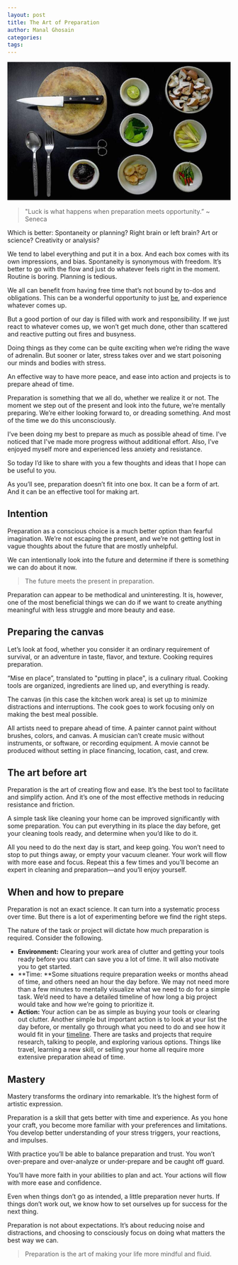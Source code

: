 ```yaml
---
layout: post
title: The Art of Preparation
author: Manal Ghosain
categories:
tags:
---
```


![Cooking preparation](/images/cooking.jpg)

> "Luck is what happens when preparation meets opportunity.” ~ Seneca

Which is better: Spontaneity or planning? Right brain or left brain? Art or science? Creativity or analysis? 

We tend to label everything and put it in a box. And each box comes with its own impressions, and bias. Spontaneity is synonymous with freedom. It’s better to go with the flow and just do whatever feels right in the moment. Routine is boring. Planning is tedious. 

We all can benefit from having free time that’s not bound by to-dos and obligations. This can be a wonderful opportunity to just [be](/let-the-moment-seize-you/), and experience whatever comes up. 

But a good portion of our day is filled with work and responsibility. If we just react to whatever comes up, we won’t get much done, other than scattered and reactive putting out fires and busyness. 

Doing things as they come can be quite exciting when we’re riding the wave of adrenalin. But sooner or later, stress takes over and we start poisoning our minds and bodies with stress. 

An effective way to have more peace, and ease into action and projects is to prepare ahead of time. 

Preparation is something that we all do, whether we realize it or not. The moment we step out of the present and look into the future, we’re mentally preparing. We’re either looking forward to, or dreading something. And most of the time we do this unconsciously. 

I’ve been doing my best to prepare as much as possible ahead of time. I’ve noticed that I've made more progress without additional effort. Also, I’ve enjoyed myself more and experienced less anxiety and resistance. 

So today I’d like to share with you a few thoughts and ideas that I hope can be useful to you. 

As you’ll see, preparation doesn’t fit into one box. It can be a form of art. And it can be an effective tool for making art. 

## Intention

Preparation as a conscious choice is a much better option than fearful imagination. We’re not escaping the present, and we’re not getting lost in vague thoughts about the future that are mostly unhelpful. 

We can intentionally look into the future and determine if there is something we can do about it now. 

> The future meets the present in preparation.

Preparation can appear to be methodical and uninteresting. It is, however, one of the most beneficial things we can do if we want to create anything meaningful with less struggle and more beauty and ease. 

## Preparing the canvas

Let’s look at food, whether you consider it an ordinary requirement of survival, or an adventure in taste, flavor, and texture. Cooking requires preparation. 

“Mise en place”, translated to "putting in place", is a culinary ritual. Cooking tools are organized, ingredients are lined up, and everything is ready. 

The canvas (in this case the kitchen work area) is set up to minimize distractions and interruptions. The cook goes to work focusing only on making the best meal possible. 

All artists need to prepare ahead of time. A painter cannot paint without brushes, colors, and canvas. A musician can’t create music without instruments, or software, or recording equipment. A movie cannot be produced without setting in place financing, location, cast, and crew. 

## The art before art

Preparation is the art of creating flow and ease. It’s the best tool to facilitate and simplify action. And it’s one of the most effective methods in reducing resistance and friction. 

A simple task like cleaning your home can be improved significantly with some preparation. You can put everything in its place the day before, get your cleaning tools ready, and determine when you’d like to do it. 

All you need to do the next day is start, and keep going. You won’t need to stop to put things away, or empty your vacuum cleaner. Your work will flow with more ease and focus. Repeat this a few times and you’ll become an expert in cleaning and preparation—and you’ll enjoy yourself. 

## When and how to prepare

Preparation is not an exact science. It can turn into a systematic process over time. But there is a lot of experimenting before we find the right steps. 

The nature of the task or project will dictate how much preparation is required. Consider the following. 

  * **Environment:** Clearing your work area of clutter and getting your tools ready before you start can save you a lot of time. It will also motivate you to get started.
  * **Time: **Some situations require preparation weeks or months ahead of time, and others need an hour the day before. We may not need more than a few minutes to mentally visualize what we need to do for a simple task. We’d need to have a detailed timeline of how long a big project would take and how we’re going to prioritize it.
  * **Action:** Your action can be as simple as buying your tools or clearing out clutter. Another simple but important action is to look at your list the day before, or mentally go through what you need to do and see how it would fit in your [timeline](/time-limits/). There are tasks and projects that require research, talking to people, and exploring various options. Things like travel, learning a new skill, or selling your home all require more extensive preparation ahead of time.

## Mastery

Mastery transforms the ordinary into remarkable. It’s the highest form of artistic expression. 

Preparation is a skill that gets better with time and experience. As you hone your craft, you become more familiar with your preferences and limitations. You develop better understanding of your stress triggers, your reactions, and impulses. 

With practice you’ll be able to balance preparation and trust. You won’t over-prepare and over-analyze or under-prepare and be caught off guard. 

You’ll have more faith in your abilities to plan and act. Your actions will flow with more ease and confidence. 

Even when things don’t go as intended, a little preparation never hurts. If things don’t work out, we know how to set ourselves up for success for the next thing. 

Preparation is not about expectations. It’s about reducing noise and distractions, and choosing to consciously focus on doing what matters the best way we can. 

> Preparation is the art of making your life more mindful and fluid.